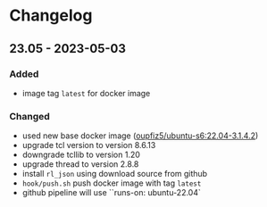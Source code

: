 # Changelog
## 23.05 - 2023-05-03

### Added
- image tag `latest` for docker image

### Changed
- used new base docker image ([oupfiz5/ubuntu-s6:22.04-3.1.4.2](https://hub.docker.com/layers/oupfiz5/ubuntu-s6/22.04-3.1.4.2/images/sha256-3374d789ac3295add644bb97915738d17149b6e003c8189201c688583cfdd80e?context=repo))
- upgrade tcl version to version 8.6.13
- downgrade tcllib to version 1.20
- upgrade thread to version 2.8.8
- install `rl_json` using download source from github
- `hook/push.sh` push docker image with tag `latest`
- github pipeline will use ``runs-on: ubuntu-22.04`
